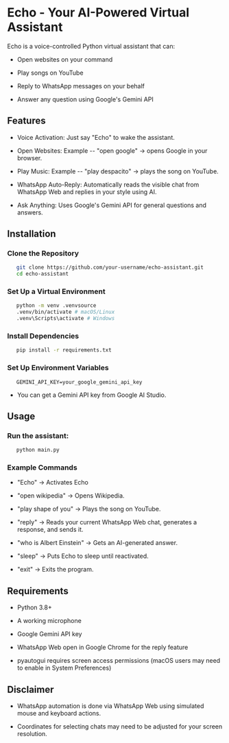 Echo - Your AI-Powered Virtual Assistant
========================================

[](https://github.com/gyanprakash03/Echo-virtual-assistant/new/main?filename=README.md#echo---your-ai-powered-virtual-assistant)

Echo is a voice-controlled Python virtual assistant that can:

-   Open websites on your command

-   Play songs on YouTube

-   Reply to WhatsApp messages on your behalf

-   Answer any question using Google's Gemini API

Features
--------

[](https://github.com/gyanprakash03/Echo-virtual-assistant/new/main?filename=README.md#features)

-   Voice Activation: Just say "Echo" to wake the assistant.

-   Open Websites: Example -- "open google" → opens Google in your browser.

-   Play Music: Example -- "play despacito" → plays the song on YouTube.

-   WhatsApp Auto-Reply: Automatically reads the visible chat from WhatsApp Web and replies in your style using AI.

-   Ask Anything: Uses Google's Gemini API for general questions and answers.

Installation
------------

[](https://github.com/gyanprakash03/Echo-virtual-assistant/new/main?filename=README.md#installation)

### Clone the Repository
```bash
   git clone https://github.com/your-username/echo-assistant.git
   cd echo-assistant
```

### Set Up a Virtual Environment
```bash
   python -m venv .venvsource
   .venv/bin/activate # macOS/Linux
   .venv\Scripts\activate # Windows
```

### Install Dependencies
```bash 
   pip install -r requirements.txt
```
###  Set Up Environment Variables

```env
   GEMINI_API_KEY=your_google_gemini_api_key
```

  -   You can get a Gemini API key from Google AI Studio.

Usage
-----

[](https://github.com/gyanprakash03/Echo-virtual-assistant/new/main?filename=README.md#usage)

### Run the assistant:

```bash
   python main.py
```

### Example Commands

[](https://github.com/gyanprakash03/Echo-virtual-assistant/new/main?filename=README.md#example-commands)

-   "Echo" → Activates Echo

-   "open wikipedia" → Opens Wikipedia.

-   "play shape of you" → Plays the song on YouTube.

-   "reply" → Reads your current WhatsApp Web chat, generates a response, and sends it.

-   "who is Albert Einstein" → Gets an AI-generated answer.

-   "sleep" → Puts Echo to sleep until reactivated.

-   "exit" → Exits the program.

Requirements
------------

[](https://github.com/gyanprakash03/Echo-virtual-assistant/new/main?filename=README.md#requirements)

-   Python 3.8+

-   A working microphone

-   Google Gemini API key

-   WhatsApp Web open in Google Chrome for the reply feature

-   pyautogui requires screen access permissions (macOS users may need to enable in System Preferences)

Disclaimer
----------

[](https://github.com/gyanprakash03/Echo-virtual-assistant/new/main?filename=README.md#disclaimer)

-   WhatsApp automation is done via WhatsApp Web using simulated mouse and keyboard actions.

-   Coordinates for selecting chats may need to be adjusted for your screen resolution.

